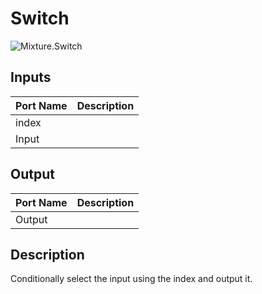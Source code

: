 # Switch
![Mixture.Switch](../../images/Mixture.Switch.png)
## Inputs
Port Name | Description
--- | ---
index | 
Input | 

## Output
Port Name | Description
--- | ---
Output | 

## Description
Conditionally select the input using the index and output it.

